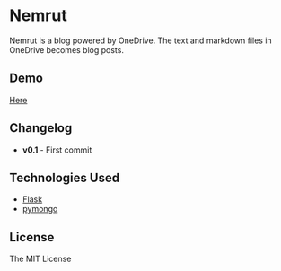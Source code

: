 # Nemrut
Nemrut is a blog powered by OneDrive. The text and markdown files in OneDrive becomes blog posts.

## Demo
[Here](http://nemrutblog.herokuapp.com)

## Changelog
* **v0.1** - First commit

## Technologies Used
* [Flask](http://flask.pocoo.org)
* [pymongo](http://api.mongodb.org/python/current/)

## License
The MIT License